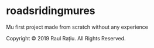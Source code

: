 # roadsridingmures
Mu first project made from scratch without any experience

Copyright © 2019 Raul Rațiu. All Rights Reserved.
